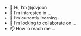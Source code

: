 - 👋 Hi, I’m @jovjoon
- 👀 I’m interested in ...
- 🌱 I’m currently learning ...
- 💞️ I’m looking to collaborate on ...
- 📫 How to reach me ...

<!---
jovjoon/jovjoon is a ✨ special ✨ repository because its `README.md` (this file) appears on your GitHub profile.
You can click the Preview link to take a look at your changes.
--->
